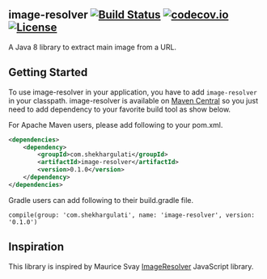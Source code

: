 image-resolver [![Build Status](https://travis-ci.org/shekhargulati/image-resolver.svg?branch=master)](https://travis-ci.org/shekhargulati/image-resolver) [![codecov.io](https://codecov.io/github/shekhargulati/image-resolver/coverage.svg?branch=master)](https://codecov.io/github/shekhargulati/image-resolver?branch=master) [![License](https://img.shields.io/:license-apache-blue.svg)](./LICENSE)
------

A Java 8 library to extract main image from a URL.

Getting Started
--------

To use image-resolver in your application, you have to add `image-resolver` in your classpath. image-resolver is available on [Maven Central](http://search.maven.org/) so you just need to add dependency to your favorite build tool as show below.

For Apache Maven users, please add following to your pom.xml.

```xml
<dependencies>
    <dependency>
        <groupId>com.shekhargulati</groupId>
        <artifactId>image-resolver</artifactId>
        <version>0.1.0</version>
    </dependency>
</dependencies>
```

Gradle users can add following to their build.gradle file.

```
compile(group: 'com.shekhargulati', name: 'image-resolver', version: '0.1.0')
```

## Inspiration

This library is inspired by Maurice Svay [ImageResolver](https://github.com/mauricesvay/ImageResolver) JavaScript library.